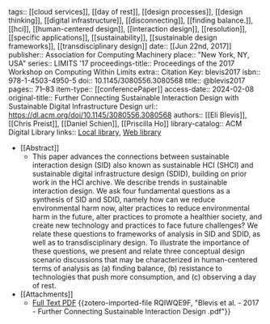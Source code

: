 tags:: [[cloud services]], [[day of rest]], [[design processes]], [[design thinking]], [[digital infrastructure]], [[disconnecting]], [[finding balance.]], [[hci]], [[human-centered design]], [[interaction design]], [[resolution]], [[specific applications]], [[sustainability]], [[sustainable design frameworks]], [[transdisciplinary design]]
date:: [[Jun 22nd, 2017]]
publisher:: Association for Computing Machinery
place:: "New York, NY, USA"
series:: LIMITS '17
proceedings-title:: Proceedings of the 2017 Workshop on Computing Within Limits
extra:: Citation Key: blevis2017
isbn:: 978-1-4503-4950-5
doi:: 10.1145/3080556.3080568
title:: @blevis2017
pages:: 71–83
item-type:: [[conferencePaper]]
access-date:: 2024-02-08
original-title:: Further Connecting Sustainable Interaction Design with Sustainable Digital Infrastructure Design
url:: https://dl.acm.org/doi/10.1145/3080556.3080568
authors:: [[Eli Blevis]], [[Chris Preist]], [[Daniel Schien]], [[Priscilla Ho]]
library-catalog:: ACM Digital Library
links:: [Local library](zotero://select/groups/2386895/items/7A47SBK4), [Web library](https://www.zotero.org/groups/2386895/items/7A47SBK4)

- [[Abstract]]
	- This paper advances the connections between sustainable interaction design (SID) also known as sustainable HCI (SHCI) and sustainable digital infrastructure design (SDID), building on prior work in the HCI archive. We describe trends in sustainable interaction design. We ask four fundamental questions as a synthesis of SID and SDID, namely how can we reduce environmental harm now, alter practices to reduce environmental harm in the future, alter practices to promote a healthier society, and create new technology and practices to face future challenges? We relate these questions to frameworks of analysis in SID and SDID, as well as to transdisciplinary design. To illustrate the importance of these questions, we present and relate three conceptual design scenario discussions that may be characterized in human-centered terms of analysis as (a) finding balance, (b) resistance to technologies that push more consumption, and (c) observing a day of rest.
- [[Attachments]]
	- [Full Text PDF](https://dl.acm.org/doi/pdf/10.1145/3080556.3080568) {{zotero-imported-file RQIWQE9F, "Blevis et al. - 2017 - Further Connecting Sustainable Interaction Design .pdf"}}